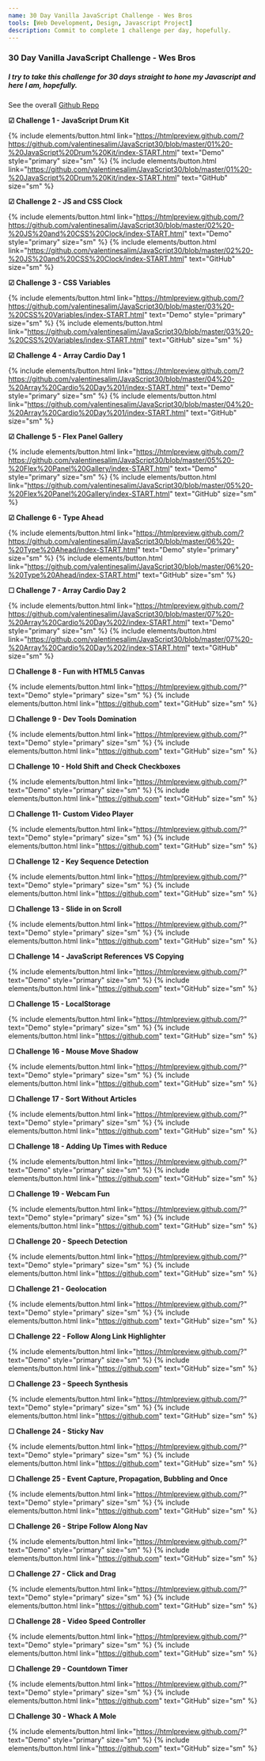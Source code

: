 ```yaml
---
name: 30 Day Vanilla JavaScript Challenge - Wes Bros
tools: [Web Development, Design, Javascript Project]
description: Commit to complete 1 challenge per day, hopefully.
---
```

### **30 Day Vanilla JavaScript Challenge - Wes Bros**
##### I try to take this challenge for 30 days straight to hone my Javascript and here I am, hopefully.
See the overall [Github Repo](https://www.google.com)


**☑ Challenge 1 -  JavaScript Drum Kit**

{% include elements/button.html link="https://htmlpreview.github.com/?https://github.com/valentinesalim/JavaScript30/blob/master/01%20-%20JavaScript%20Drum%20Kit/index-START.html" text="Demo" style="primary" size="sm" %}
{% include elements/button.html link="https://github.com/valentinesalim/JavaScript30/blob/master/01%20-%20JavaScript%20Drum%20Kit/index-START.html" text="GitHub" size="sm" %}
 


**☑ Challenge 2 -  JS and CSS Clock**

{% include elements/button.html link="https://htmlpreview.github.com/?https://github.com/valentinesalim/JavaScript30/blob/master/02%20-%20JS%20and%20CSS%20Clock/index-START.html" text="Demo" style="primary" size="sm" %}
{% include elements/button.html link="https://github.com/valentinesalim/JavaScript30/blob/master/02%20-%20JS%20and%20CSS%20Clock/index-START.html" text="GitHub" size="sm" %}

**☑ Challenge 3 -  CSS Variables**

{% include elements/button.html link="https://htmlpreview.github.com/?https://github.com/valentinesalim/JavaScript30/blob/master/03%20-%20CSS%20Variables/index-START.html" text="Demo" style="primary" size="sm" %}
{% include elements/button.html link="https://github.com/valentinesalim/JavaScript30/blob/master/03%20-%20CSS%20Variables/index-START.html" text="GitHub" size="sm" %}

**☑ Challenge 4 -  Array Cardio Day 1**

{% include elements/button.html link="https://htmlpreview.github.com/?https://github.com/valentinesalim/JavaScript30/blob/master/04%20-%20Array%20Cardio%20Day%201/index-START.html" text="Demo" style="primary" size="sm" %}
{% include elements/button.html link="https://github.com/valentinesalim/JavaScript30/blob/master/04%20-%20Array%20Cardio%20Day%201/index-START.html" text="GitHub" size="sm" %}

**☑ Challenge 5 -  Flex Panel Gallery**

{% include elements/button.html link="https://htmlpreview.github.com/?https://github.com/valentinesalim/JavaScript30/blob/master/05%20-%20Flex%20Panel%20Gallery/index-START.html" text="Demo" style="primary" size="sm" %}
{% include elements/button.html link="https://github.com/valentinesalim/JavaScript30/blob/master/05%20-%20Flex%20Panel%20Gallery/index-START.html" text="GitHub" size="sm" %}

**☑ Challenge 6 -  Type Ahead**

{% include elements/button.html link="https://htmlpreview.github.com/?https://github.com/valentinesalim/JavaScript30/blob/master/06%20-%20Type%20Ahead/index-START.html" text="Demo" style="primary" size="sm" %}
{% include elements/button.html link="https://github.com/valentinesalim/JavaScript30/blob/master/06%20-%20Type%20Ahead/index-START.html" text="GitHub" size="sm" %}

**☐ Challenge 7 -  Array Cardio Day 2**

{% include elements/button.html link="https://htmlpreview.github.com/?https://github.com/valentinesalim/JavaScript30/blob/master/07%20-%20Array%20Cardio%20Day%202/index-START.html" text="Demo" style="primary" size="sm" %}
{% include elements/button.html link="https://github.com/valentinesalim/JavaScript30/blob/master/07%20-%20Array%20Cardio%20Day%202/index-START.html" text="GitHub" size="sm" %}

**☐ Challenge 8 -  Fun with HTML5 Canvas**

{% include elements/button.html link="https://htmlpreview.github.com/?" text="Demo" style="primary" size="sm" %}
{% include elements/button.html link="https://github.com" text="GitHub" size="sm" %}

**☐ Challenge 9 -  Dev Tools Domination**

{% include elements/button.html link="https://htmlpreview.github.com/?" text="Demo" style="primary" size="sm" %}
{% include elements/button.html link="https://github.com" text="GitHub" size="sm" %}

**☐ Challenge 10 -  Hold Shift and Check Checkboxes**

{% include elements/button.html link="https://htmlpreview.github.com/?" text="Demo" style="primary" size="sm" %}
{% include elements/button.html link="https://github.com" text="GitHub" size="sm" %}

**☐ Challenge 11-  Custom Video Player**

{% include elements/button.html link="https://htmlpreview.github.com/?" text="Demo" style="primary" size="sm" %}
{% include elements/button.html link="https://github.com" text="GitHub" size="sm" %}

**☐ Challenge 12 -  Key Sequence Detection**

{% include elements/button.html link="https://htmlpreview.github.com/?" text="Demo" style="primary" size="sm" %}
{% include elements/button.html link="https://github.com" text="GitHub" size="sm" %}

**☐ Challenge 13 -  Slide in on Scroll**

{% include elements/button.html link="https://htmlpreview.github.com/?" text="Demo" style="primary" size="sm" %}
{% include elements/button.html link="https://github.com" text="GitHub" size="sm" %}

**☐ Challenge 14 -  JavaScript References VS Copying**

{% include elements/button.html link="https://htmlpreview.github.com/?" text="Demo" style="primary" size="sm" %}
{% include elements/button.html link="https://github.com" text="GitHub" size="sm" %}

**☐ Challenge 15 -  LocalStorage**

{% include elements/button.html link="https://htmlpreview.github.com/?" text="Demo" style="primary" size="sm" %}
{% include elements/button.html link="https://github.com" text="GitHub" size="sm" %}

**☐ Challenge 16 -  Mouse Move Shadow**

{% include elements/button.html link="https://htmlpreview.github.com/?" text="Demo" style="primary" size="sm" %}
{% include elements/button.html link="https://github.com" text="GitHub" size="sm" %}

**☐ Challenge 17 -  Sort Without Articles**

{% include elements/button.html link="https://htmlpreview.github.com/?" text="Demo" style="primary" size="sm" %}
{% include elements/button.html link="https://github.com" text="GitHub" size="sm" %}

**☐ Challenge 18 -  Adding Up Times with Reduce**

{% include elements/button.html link="https://htmlpreview.github.com/?" text="Demo" style="primary" size="sm" %}
{% include elements/button.html link="https://github.com" text="GitHub" size="sm" %}

**☐ Challenge 19 -  Webcam Fun**

{% include elements/button.html link="https://htmlpreview.github.com/?" text="Demo" style="primary" size="sm" %}
{% include elements/button.html link="https://github.com" text="GitHub" size="sm" %}

**☐ Challenge 20 -  Speech Detection**

{% include elements/button.html link="https://htmlpreview.github.com/?" text="Demo" style="primary" size="sm" %}
{% include elements/button.html link="https://github.com" text="GitHub" size="sm" %}

**☐ Challenge 21 -  Geolocation**

{% include elements/button.html link="https://htmlpreview.github.com/?" text="Demo" style="primary" size="sm" %}
{% include elements/button.html link="https://github.com" text="GitHub" size="sm" %}

**☐ Challenge 22 -  Follow Along Link Highlighter**

{% include elements/button.html link="https://htmlpreview.github.com/?" text="Demo" style="primary" size="sm" %}
{% include elements/button.html link="https://github.com" text="GitHub" size="sm" %}

**☐ Challenge 23 -  Speech Synthesis**

{% include elements/button.html link="https://htmlpreview.github.com/?" text="Demo" style="primary" size="sm" %}
{% include elements/button.html link="https://github.com" text="GitHub" size="sm" %}

**☐ Challenge 24 -  Sticky Nav**

{% include elements/button.html link="https://htmlpreview.github.com/?" text="Demo" style="primary" size="sm" %}
{% include elements/button.html link="https://github.com" text="GitHub" size="sm" %}

**☐ Challenge 25 -  Event Capture, Propagation, Bubbling and Once**

{% include elements/button.html link="https://htmlpreview.github.com/?" text="Demo" style="primary" size="sm" %}
{% include elements/button.html link="https://github.com" text="GitHub" size="sm" %}

**☐ Challenge 26 -  Stripe Follow Along Nav**

{% include elements/button.html link="https://htmlpreview.github.com/?" text="Demo" style="primary" size="sm" %}
{% include elements/button.html link="https://github.com" text="GitHub" size="sm" %}

**☐ Challenge 27 -  Click and Drag**

{% include elements/button.html link="https://htmlpreview.github.com/?" text="Demo" style="primary" size="sm" %}
{% include elements/button.html link="https://github.com" text="GitHub" size="sm" %}

**☐ Challenge 28 -  Video Speed Controller**

{% include elements/button.html link="https://htmlpreview.github.com/?" text="Demo" style="primary" size="sm" %}
{% include elements/button.html link="https://github.com" text="GitHub" size="sm" %}

**☐ Challenge 29 -  Countdown Timer**

{% include elements/button.html link="https://htmlpreview.github.com/?" text="Demo" style="primary" size="sm" %}
{% include elements/button.html link="https://github.com" text="GitHub" size="sm" %}

**☐ Challenge 30 -  Whack A Mole**

{% include elements/button.html link="https://htmlpreview.github.com/?" text="Demo" style="primary" size="sm" %}
{% include elements/button.html link="https://github.com" text="GitHub" size="sm" %}